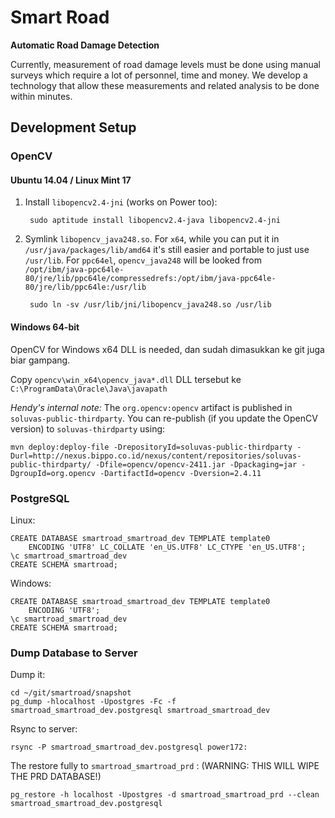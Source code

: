 # Smart Road

**Automatic Road Damage Detection**

Currently, measurement of road damage levels must be done using manual surveys which require a lot of personnel, time and money. We develop a technology that allow these measurements and related analysis to be done within minutes.

## Development Setup

### OpenCV

#### Ubuntu 14.04 / Linux Mint 17

1. Install `libopencv2.4-jni` (works on Power too):

        sudo aptitude install libopencv2.4-java libopencv2.4-jni

2. Symlink `libopencv_java248.so`.
    For `x64`, while you can put it in `/usr/java/packages/lib/amd64` it's still easier and portable to just use `/usr/lib`.
    For `ppc64el`, `opencv_java248` will be looked from
    `/opt/ibm/java-ppc64le-80/jre/lib/ppc64le/compressedrefs:/opt/ibm/java-ppc64le-80/jre/lib/ppc64le:/usr/lib`

        sudo ln -sv /usr/lib/jni/libopencv_java248.so /usr/lib

#### Windows 64-bit

OpenCV for Windows x64 DLL is needed, dan sudah dimasukkan ke git juga biar gampang.

Copy `opencv\win_x64\opencv_java*.dll` DLL tersebut ke `C:\ProgramData\Oracle\Java\javapath`

_Hendy's internal note:_ The `org.opencv:opencv` artifact is published in `soluvas-public-thirdparty`.
You can re-publish (if you update the OpenCV version) to `soluvas-thirdparty` using:

```
mvn deploy:deploy-file -DrepositoryId=soluvas-public-thirdparty -Durl=http://nexus.bippo.co.id/nexus/content/repositories/soluvas-public-thirdparty/ -Dfile=opencv/opencv-2411.jar -Dpackaging=jar -DgroupId=org.opencv -DartifactId=opencv -Dversion=2.4.11
```

### PostgreSQL

Linux:

    CREATE DATABASE smartroad_smartroad_dev TEMPLATE template0
        ENCODING 'UTF8' LC_COLLATE 'en_US.UTF8' LC_CTYPE 'en_US.UTF8';
    \c smartroad_smartroad_dev
    CREATE SCHEMA smartroad;

Windows:

    CREATE DATABASE smartroad_smartroad_dev TEMPLATE template0
        ENCODING 'UTF8';
    \c smartroad_smartroad_dev
    CREATE SCHEMA smartroad;

### Dump Database to Server

Dump it:

    cd ~/git/smartroad/snapshot
    pg_dump -hlocalhost -Upostgres -Fc -f smartroad_smartroad_dev.postgresql smartroad_smartroad_dev

Rsync to server:

    rsync -P smartroad_smartroad_dev.postgresql power172:

The restore fully to `smartroad_smartroad_prd` : (WARNING: THIS WILL WIPE THE PRD DATABASE!)

    pg_restore -h localhost -Upostgres -d smartroad_smartroad_prd --clean smartroad_smartroad_dev.postgresql 


